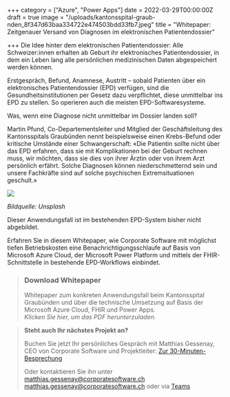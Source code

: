 +++
category = ["Azure", "Power Apps"]
date = 2022-03-29T00:00:00Z
draft = true
image = "/uploads/kantonsspital-graub-nden_8f347d63baa334722e474503bdd33fb7.jpeg"
title = "Whitepaper: Zeitgenauer Versand von Diagnosen im elektronischen Patientendossier"

+++
Die Idee hinter dem elektronischen Patientendossier: Alle Schweizer:innen erhalten ab Geburt ihr elektronisches Patientendossier, in dem ein Leben lang alle persönlichen medizinischen Daten abgespeichert werden können.

Erstgespräch, Befund, Anamnese, Austritt – sobald Patienten über ein elektronisches Patientendossier (EPD) verfügen, sind die Gesundheitsinstitutionen per Gesetz dazu verpflichtet, diese unmittelbar ins EPD zu stellen. So operieren auch die meisten EPD-Softwaresysteme.

Was, wenn eine Diagnose nicht unmittelbar im Dossier landen soll?

Martin Pfund, Co-Departementsleiter und Mitglied der Geschäftsleitung des Kantonsspitals Graubünden nennt beispielsweise einen Krebs-Befund oder kritische Umstände einer Schwangerschaft: «Die Patientin sollte nicht über das EPD erfahren, dass sie mit Komplikationen bei der Geburt rechnen muss, wir möchten, dass sie dies von ihrer Ärztin oder von ihrem Arzt persönlich erfährt. Solche Diagnosen können niederschmetternd sein und unsere Fachkräfte sind auf solche psychischen Extremsituationen geschult.»

![](/uploads/national-cancer-institute-bxxgtqew1m4-unsplash.jpg)

_Bildquelle: Unsplash_

Dieser Anwendungsfall ist im bestehenden EPD-System bisher nicht abgebildet.

Erfahren Sie in diesem Whitepaper, wie Corporate Software mit möglichst tiefen Betriebskosten eine Benachrichtigungsschlaufe auf Basis von Microsoft Azure Cloud, der Microsoft Power Platform und mittels der FHIR-Schnittstelle in bestehende EPD-Workflows einbindet.

> ### Download Whitepaper
>
> Whitepaper zum konkreten Anwendungsfall beim Kantonsspital Graubünden und über die technische Umsetzung auf Basis der Microsoft Azure Cloud, FHIR und Power Apps.  
> _Klicken Sie hier, um das PDF herunterzuladen._

> **Steht auch Ihr nächstes Projekt an?**
>
> Buchen Sie jetzt Ihr persönliches Gespräch mit Matthias Gessenay, CEO von Corporate Software und Projektleiter: [Zur 30-Minuten-Besprechung](https://calendly.com/patricksommer/30min)
>
> Oder kontaktieren Sie ihn unter matthias.gessenay@corporatesoftware.ch [matthias.gessenay@corporatesoftware.ch](matthias.gessenay@corporatesoftware.ch "Matthias Gessenay") oder via [Teams](https://teams.microsoft.com/l/chat/0/0?users=matthias.gessenay@corporatesoftware.ch "Teams Matthias Gessenay")